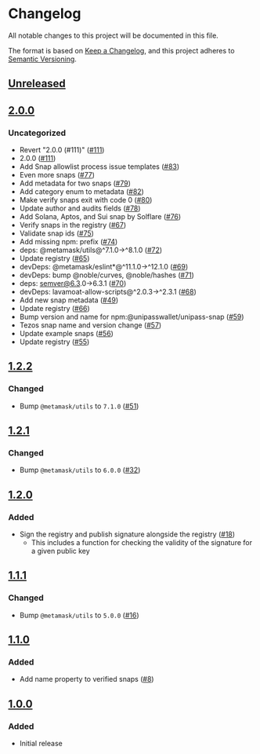 # Changelog
All notable changes to this project will be documented in this file.

The format is based on [Keep a Changelog](https://keepachangelog.com/en/1.0.0/),
and this project adheres to [Semantic Versioning](https://semver.org/spec/v2.0.0.html).

## [Unreleased]

## [2.0.0]
### Uncategorized
- Revert "2.0.0 (#111)" ([#111](https://github.com/MetaMask/snaps-registry/pull/111))
- 2.0.0 ([#111](https://github.com/MetaMask/snaps-registry/pull/111))
- Add Snap allowlist process issue templates ([#83](https://github.com/MetaMask/snaps-registry/pull/83))
- Even more snaps ([#77](https://github.com/MetaMask/snaps-registry/pull/77))
- Add metadata for two snaps ([#79](https://github.com/MetaMask/snaps-registry/pull/79))
- Add category enum to metadata ([#82](https://github.com/MetaMask/snaps-registry/pull/82))
- Make verify snaps exit with code 0 ([#80](https://github.com/MetaMask/snaps-registry/pull/80))
- Update author and audits fields ([#78](https://github.com/MetaMask/snaps-registry/pull/78))
- Add Solana, Aptos, and Sui snap by Solflare ([#76](https://github.com/MetaMask/snaps-registry/pull/76))
- Verify snaps in the registry ([#67](https://github.com/MetaMask/snaps-registry/pull/67))
- Validate snap ids ([#75](https://github.com/MetaMask/snaps-registry/pull/75))
- Add missing npm: prefix ([#74](https://github.com/MetaMask/snaps-registry/pull/74))
- deps: @metamask/utils@^7.1.0->^8.1.0 ([#72](https://github.com/MetaMask/snaps-registry/pull/72))
- Update registry ([#65](https://github.com/MetaMask/snaps-registry/pull/65))
- devDeps: @metamask/eslint*@^11.1.0->^12.1.0 ([#69](https://github.com/MetaMask/snaps-registry/pull/69))
- devDeps: bump @noble/curves, @noble/hashes ([#71](https://github.com/MetaMask/snaps-registry/pull/71))
- deps: semver@6.3.0->6.3.1 ([#70](https://github.com/MetaMask/snaps-registry/pull/70))
- devDeps: lavamoat-allow-scripts@^2.0.3->^2.3.1 ([#68](https://github.com/MetaMask/snaps-registry/pull/68))
- Add new snap metadata ([#49](https://github.com/MetaMask/snaps-registry/pull/49))
- Update registry ([#66](https://github.com/MetaMask/snaps-registry/pull/66))
- Bump version and name for npm:@unipasswallet/unipass-snap ([#59](https://github.com/MetaMask/snaps-registry/pull/59))
- Tezos snap name and version change ([#57](https://github.com/MetaMask/snaps-registry/pull/57))
- Update example snaps ([#56](https://github.com/MetaMask/snaps-registry/pull/56))
- Update registry ([#55](https://github.com/MetaMask/snaps-registry/pull/55))

## [1.2.2]
### Changed
- Bump `@metamask/utils` to `7.1.0` ([#51](https://github.com/MetaMask/snaps-registry/pull/51))

## [1.2.1]
### Changed
- Bump `@metamask/utils` to `6.0.0` ([#32](https://github.com/MetaMask/snaps-registry/pull/32))

## [1.2.0]
### Added
- Sign the registry and publish signature alongside the registry ([#18](https://github.com/MetaMask/snaps-registry/pull/18))
  - This includes a function for checking the validity of the signature for a given public key

## [1.1.1]
### Changed
- Bump `@metamask/utils` to `5.0.0` ([#16](https://github.com/MetaMask/snaps-registry/pull/16))

## [1.1.0]
### Added
- Add name property to verified snaps ([#8](https://github.com/MetaMask/snaps-registry/pull/8))

## [1.0.0]
### Added
- Initial release

[Unreleased]: https://github.com/MetaMask/snaps-registry/compare/v2.0.0...HEAD
[2.0.0]: https://github.com/MetaMask/snaps-registry/compare/v1.2.2...v2.0.0
[1.2.2]: https://github.com/MetaMask/snaps-registry/compare/v1.2.1...v1.2.2
[1.2.1]: https://github.com/MetaMask/snaps-registry/compare/v1.2.0...v1.2.1
[1.2.0]: https://github.com/MetaMask/snaps-registry/compare/v1.1.1...v1.2.0
[1.1.1]: https://github.com/MetaMask/snaps-registry/compare/v1.1.0...v1.1.1
[1.1.0]: https://github.com/MetaMask/snaps-registry/compare/v1.0.0...v1.1.0
[1.0.0]: https://github.com/MetaMask/snaps-registry/releases/tag/v1.0.0
